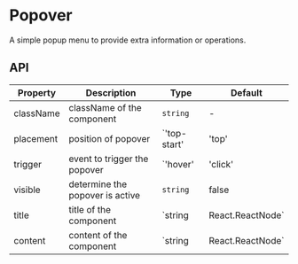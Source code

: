 # Popover

A simple popup menu to provide extra information or operations.

<div id="demos"></div>

## API

<div class="api-container">

| Property | Description | Type | Default |
| --- | --- | --- | --- |
| className | className of the component | `string` | - |
| placement | position of popover | `'top-start' | 'top' | 'top-end' | 'right-start' | 'right' | 'right-end' | 'bottom-start' | 'bottom' | 'bottom-end' | 'left-start' | 'left' | 'left-end'` | top |
| trigger | event to trigger the popover | `'hover' | 'click' | 'focus'` | click |
| visible | determine the popover is active | `string` | false |
| title | title of the component | `string | React.ReactNode` | - |
| content | content of the component | `string | React.ReactNode` | - |

</div>
